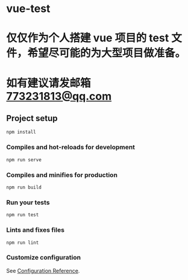 # vue-test

# 仅仅作为个人搭建 vue 项目的 test 文件，希望尽可能的为大型项目做准备。

# 如有建议请发邮箱 773231813@qq.com

## Project setup

```
npm install
```

### Compiles and hot-reloads for development

```
npm run serve
```

### Compiles and minifies for production

```
npm run build
```

### Run your tests

```
npm run test
```

### Lints and fixes files

```
npm run lint
```

### Customize configuration

See [Configuration Reference](https://cli.vuejs.org/config/).
